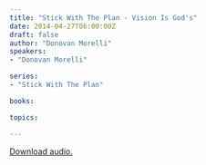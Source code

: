 ```yaml
---
title: "Stick With The Plan - Vision Is God's"
date: 2014-04-27T06:00:00Z
draft: false
author: "Donovan Morelli"
speakers:
- "Donovan Morelli"

series:
- "Stick With The Plan"

books:

topics:

---
```

[Download audio.](https://s3.amazonaws.com/highway/sermons/2014_04/27_Stick_With_The_Plan-Week2.mp3)